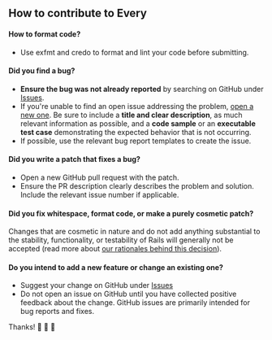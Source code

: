 ## How to contribute to Every

#### **How to format code?**

* Use exfmt and credo to format and lint your code before submitting.

#### **Did you find a bug?**

* **Ensure the bug was not already reported** by searching on GitHub under [Issues](https://github.com/imanhodjaev/every/issues).
* If you're unable to find an open issue addressing the problem, [open a new one](https://github.com/imanhodjaev/every/issues/new). Be sure to include a **title and clear description**, as much relevant information as possible, and a **code sample** or an **executable test case** demonstrating the expected behavior that is not occurring.
* If possible, use the relevant bug report templates to create the issue.

#### **Did you write a patch that fixes a bug?**

* Open a new GitHub pull request with the patch.
* Ensure the PR description clearly describes the problem and solution. Include the relevant issue number if applicable.

#### **Did you fix whitespace, format code, or make a purely cosmetic patch?**
Changes that are cosmetic in nature and do not add anything substantial to the stability, functionality, or testability of Rails will generally not be accepted (read more about [our rationales behind this decision](https://github.com/rails/rails/pull/13771#issuecomment-32746700)).

#### **Do you intend to add a new feature or change an existing one?**

* Suggest your change on GitHub under [Issues](https://github.com/imanhodjaev/every/issues)
* Do not open an issue on GitHub until you have collected positive feedback about the change. GitHub issues are primarily intended for bug reports and fixes.

Thanks! 🌟 🍰 🌟 
